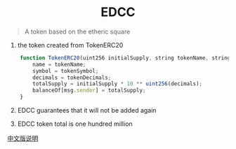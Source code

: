 # <center>EDCC</center>

> A token based on the etheric square

1. the token created from TokenERC20

``` javascript
    function TokenERC20(uint256 initialSupply, string tokenName, string tokenSymbol, uint8 tokenDecimals) public {
        name = tokenName;
        symbol = tokenSymbol;
        decimals = tokenDecimals;
        totalSupply = initialSupply * 10 ** uint256(decimals);
        balanceOf[msg.sender] = totalSupply;
    }
```

2. EDCC guarantees that it will not be added again

3. EDCC token total is one hundred million

[中文版说明](./doc/README_zh.md)

